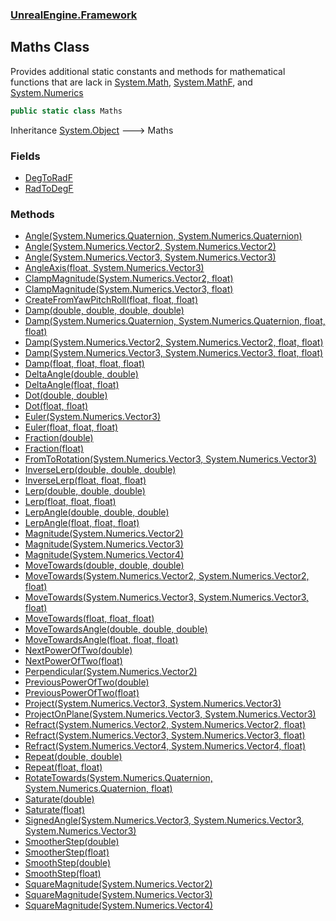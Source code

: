 ### [UnrealEngine.Framework](./UnrealEngine-Framework.md 'UnrealEngine.Framework')
## Maths Class
Provides additional static constants and methods for mathematical functions that are lack in [System.Math](https://docs.microsoft.com/en-us/dotnet/api/System.Math 'System.Math'), [System.MathF](https://docs.microsoft.com/en-us/dotnet/api/System.MathF 'System.MathF'), and [System.Numerics](https://docs.microsoft.com/en-us/dotnet/api/System.Numerics 'System.Numerics')  
```csharp
public static class Maths
```
Inheritance [System.Object](https://docs.microsoft.com/en-us/dotnet/api/System.Object 'System.Object') &#129106; Maths  
### Fields
- [DegToRadF](./Maths-DegToRadF.md 'UnrealEngine.Framework.Maths.DegToRadF')
- [RadToDegF](./Maths-RadToDegF.md 'UnrealEngine.Framework.Maths.RadToDegF')
### Methods
- [Angle(System.Numerics.Quaternion, System.Numerics.Quaternion)](./Maths-Angle(Quaternion_Quaternion).md 'UnrealEngine.Framework.Maths.Angle(System.Numerics.Quaternion, System.Numerics.Quaternion)')
- [Angle(System.Numerics.Vector2, System.Numerics.Vector2)](./Maths-Angle(Vector2_Vector2).md 'UnrealEngine.Framework.Maths.Angle(System.Numerics.Vector2, System.Numerics.Vector2)')
- [Angle(System.Numerics.Vector3, System.Numerics.Vector3)](./Maths-Angle(Vector3_Vector3).md 'UnrealEngine.Framework.Maths.Angle(System.Numerics.Vector3, System.Numerics.Vector3)')
- [AngleAxis(float, System.Numerics.Vector3)](./Maths-AngleAxis(float_Vector3).md 'UnrealEngine.Framework.Maths.AngleAxis(float, System.Numerics.Vector3)')
- [ClampMagnitude(System.Numerics.Vector2, float)](./Maths-ClampMagnitude(Vector2_float).md 'UnrealEngine.Framework.Maths.ClampMagnitude(System.Numerics.Vector2, float)')
- [ClampMagnitude(System.Numerics.Vector3, float)](./Maths-ClampMagnitude(Vector3_float).md 'UnrealEngine.Framework.Maths.ClampMagnitude(System.Numerics.Vector3, float)')
- [CreateFromYawPitchRoll(float, float, float)](./Maths-CreateFromYawPitchRoll(float_float_float).md 'UnrealEngine.Framework.Maths.CreateFromYawPitchRoll(float, float, float)')
- [Damp(double, double, double, double)](./Maths-Damp(double_double_double_double).md 'UnrealEngine.Framework.Maths.Damp(double, double, double, double)')
- [Damp(System.Numerics.Quaternion, System.Numerics.Quaternion, float, float)](./Maths-Damp(Quaternion_Quaternion_float_float).md 'UnrealEngine.Framework.Maths.Damp(System.Numerics.Quaternion, System.Numerics.Quaternion, float, float)')
- [Damp(System.Numerics.Vector2, System.Numerics.Vector2, float, float)](./Maths-Damp(Vector2_Vector2_float_float).md 'UnrealEngine.Framework.Maths.Damp(System.Numerics.Vector2, System.Numerics.Vector2, float, float)')
- [Damp(System.Numerics.Vector3, System.Numerics.Vector3, float, float)](./Maths-Damp(Vector3_Vector3_float_float).md 'UnrealEngine.Framework.Maths.Damp(System.Numerics.Vector3, System.Numerics.Vector3, float, float)')
- [Damp(float, float, float, float)](./Maths-Damp(float_float_float_float).md 'UnrealEngine.Framework.Maths.Damp(float, float, float, float)')
- [DeltaAngle(double, double)](./Maths-DeltaAngle(double_double).md 'UnrealEngine.Framework.Maths.DeltaAngle(double, double)')
- [DeltaAngle(float, float)](./Maths-DeltaAngle(float_float).md 'UnrealEngine.Framework.Maths.DeltaAngle(float, float)')
- [Dot(double, double)](./Maths-Dot(double_double).md 'UnrealEngine.Framework.Maths.Dot(double, double)')
- [Dot(float, float)](./Maths-Dot(float_float).md 'UnrealEngine.Framework.Maths.Dot(float, float)')
- [Euler(System.Numerics.Vector3)](./Maths-Euler(Vector3).md 'UnrealEngine.Framework.Maths.Euler(System.Numerics.Vector3)')
- [Euler(float, float, float)](./Maths-Euler(float_float_float).md 'UnrealEngine.Framework.Maths.Euler(float, float, float)')
- [Fraction(double)](./Maths-Fraction(double).md 'UnrealEngine.Framework.Maths.Fraction(double)')
- [Fraction(float)](./Maths-Fraction(float).md 'UnrealEngine.Framework.Maths.Fraction(float)')
- [FromToRotation(System.Numerics.Vector3, System.Numerics.Vector3)](./Maths-FromToRotation(Vector3_Vector3).md 'UnrealEngine.Framework.Maths.FromToRotation(System.Numerics.Vector3, System.Numerics.Vector3)')
- [InverseLerp(double, double, double)](./Maths-InverseLerp(double_double_double).md 'UnrealEngine.Framework.Maths.InverseLerp(double, double, double)')
- [InverseLerp(float, float, float)](./Maths-InverseLerp(float_float_float).md 'UnrealEngine.Framework.Maths.InverseLerp(float, float, float)')
- [Lerp(double, double, double)](./Maths-Lerp(double_double_double).md 'UnrealEngine.Framework.Maths.Lerp(double, double, double)')
- [Lerp(float, float, float)](./Maths-Lerp(float_float_float).md 'UnrealEngine.Framework.Maths.Lerp(float, float, float)')
- [LerpAngle(double, double, double)](./Maths-LerpAngle(double_double_double).md 'UnrealEngine.Framework.Maths.LerpAngle(double, double, double)')
- [LerpAngle(float, float, float)](./Maths-LerpAngle(float_float_float).md 'UnrealEngine.Framework.Maths.LerpAngle(float, float, float)')
- [Magnitude(System.Numerics.Vector2)](./Maths-Magnitude(Vector2).md 'UnrealEngine.Framework.Maths.Magnitude(System.Numerics.Vector2)')
- [Magnitude(System.Numerics.Vector3)](./Maths-Magnitude(Vector3).md 'UnrealEngine.Framework.Maths.Magnitude(System.Numerics.Vector3)')
- [Magnitude(System.Numerics.Vector4)](./Maths-Magnitude(Vector4).md 'UnrealEngine.Framework.Maths.Magnitude(System.Numerics.Vector4)')
- [MoveTowards(double, double, double)](./Maths-MoveTowards(double_double_double).md 'UnrealEngine.Framework.Maths.MoveTowards(double, double, double)')
- [MoveTowards(System.Numerics.Vector2, System.Numerics.Vector2, float)](./Maths-MoveTowards(Vector2_Vector2_float).md 'UnrealEngine.Framework.Maths.MoveTowards(System.Numerics.Vector2, System.Numerics.Vector2, float)')
- [MoveTowards(System.Numerics.Vector3, System.Numerics.Vector3, float)](./Maths-MoveTowards(Vector3_Vector3_float).md 'UnrealEngine.Framework.Maths.MoveTowards(System.Numerics.Vector3, System.Numerics.Vector3, float)')
- [MoveTowards(float, float, float)](./Maths-MoveTowards(float_float_float).md 'UnrealEngine.Framework.Maths.MoveTowards(float, float, float)')
- [MoveTowardsAngle(double, double, double)](./Maths-MoveTowardsAngle(double_double_double).md 'UnrealEngine.Framework.Maths.MoveTowardsAngle(double, double, double)')
- [MoveTowardsAngle(float, float, float)](./Maths-MoveTowardsAngle(float_float_float).md 'UnrealEngine.Framework.Maths.MoveTowardsAngle(float, float, float)')
- [NextPowerOfTwo(double)](./Maths-NextPowerOfTwo(double).md 'UnrealEngine.Framework.Maths.NextPowerOfTwo(double)')
- [NextPowerOfTwo(float)](./Maths-NextPowerOfTwo(float).md 'UnrealEngine.Framework.Maths.NextPowerOfTwo(float)')
- [Perpendicular(System.Numerics.Vector2)](./Maths-Perpendicular(Vector2).md 'UnrealEngine.Framework.Maths.Perpendicular(System.Numerics.Vector2)')
- [PreviousPowerOfTwo(double)](./Maths-PreviousPowerOfTwo(double).md 'UnrealEngine.Framework.Maths.PreviousPowerOfTwo(double)')
- [PreviousPowerOfTwo(float)](./Maths-PreviousPowerOfTwo(float).md 'UnrealEngine.Framework.Maths.PreviousPowerOfTwo(float)')
- [Project(System.Numerics.Vector3, System.Numerics.Vector3)](./Maths-Project(Vector3_Vector3).md 'UnrealEngine.Framework.Maths.Project(System.Numerics.Vector3, System.Numerics.Vector3)')
- [ProjectOnPlane(System.Numerics.Vector3, System.Numerics.Vector3)](./Maths-ProjectOnPlane(Vector3_Vector3).md 'UnrealEngine.Framework.Maths.ProjectOnPlane(System.Numerics.Vector3, System.Numerics.Vector3)')
- [Refract(System.Numerics.Vector2, System.Numerics.Vector2, float)](./Maths-Refract(Vector2_Vector2_float).md 'UnrealEngine.Framework.Maths.Refract(System.Numerics.Vector2, System.Numerics.Vector2, float)')
- [Refract(System.Numerics.Vector3, System.Numerics.Vector3, float)](./Maths-Refract(Vector3_Vector3_float).md 'UnrealEngine.Framework.Maths.Refract(System.Numerics.Vector3, System.Numerics.Vector3, float)')
- [Refract(System.Numerics.Vector4, System.Numerics.Vector4, float)](./Maths-Refract(Vector4_Vector4_float).md 'UnrealEngine.Framework.Maths.Refract(System.Numerics.Vector4, System.Numerics.Vector4, float)')
- [Repeat(double, double)](./Maths-Repeat(double_double).md 'UnrealEngine.Framework.Maths.Repeat(double, double)')
- [Repeat(float, float)](./Maths-Repeat(float_float).md 'UnrealEngine.Framework.Maths.Repeat(float, float)')
- [RotateTowards(System.Numerics.Quaternion, System.Numerics.Quaternion, float)](./Maths-RotateTowards(Quaternion_Quaternion_float).md 'UnrealEngine.Framework.Maths.RotateTowards(System.Numerics.Quaternion, System.Numerics.Quaternion, float)')
- [Saturate(double)](./Maths-Saturate(double).md 'UnrealEngine.Framework.Maths.Saturate(double)')
- [Saturate(float)](./Maths-Saturate(float).md 'UnrealEngine.Framework.Maths.Saturate(float)')
- [SignedAngle(System.Numerics.Vector3, System.Numerics.Vector3, System.Numerics.Vector3)](./Maths-SignedAngle(Vector3_Vector3_Vector3).md 'UnrealEngine.Framework.Maths.SignedAngle(System.Numerics.Vector3, System.Numerics.Vector3, System.Numerics.Vector3)')
- [SmootherStep(double)](./Maths-SmootherStep(double).md 'UnrealEngine.Framework.Maths.SmootherStep(double)')
- [SmootherStep(float)](./Maths-SmootherStep(float).md 'UnrealEngine.Framework.Maths.SmootherStep(float)')
- [SmoothStep(double)](./Maths-SmoothStep(double).md 'UnrealEngine.Framework.Maths.SmoothStep(double)')
- [SmoothStep(float)](./Maths-SmoothStep(float).md 'UnrealEngine.Framework.Maths.SmoothStep(float)')
- [SquareMagnitude(System.Numerics.Vector2)](./Maths-SquareMagnitude(Vector2).md 'UnrealEngine.Framework.Maths.SquareMagnitude(System.Numerics.Vector2)')
- [SquareMagnitude(System.Numerics.Vector3)](./Maths-SquareMagnitude(Vector3).md 'UnrealEngine.Framework.Maths.SquareMagnitude(System.Numerics.Vector3)')
- [SquareMagnitude(System.Numerics.Vector4)](./Maths-SquareMagnitude(Vector4).md 'UnrealEngine.Framework.Maths.SquareMagnitude(System.Numerics.Vector4)')
